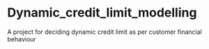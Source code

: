 # Dynamic_credit_limit_modelling
A project for deciding dynamic credit limit as per customer financial behaviour
